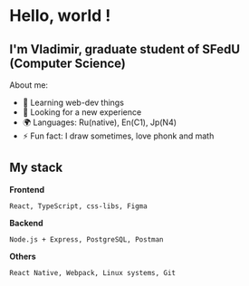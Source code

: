 # Hello, world !

## I'm Vladimir, graduate student of SFedU (Computer Science) 

About me:
- 🌱 Learning web-dev things
- 🎯 Looking for a new experience 
- 🌍 Languages: Ru(native), En(C1), Jp(N4) 
- ⚡ Fun fact: I draw sometimes, love phonk and math

## My stack

**Frontend**
```
React, TypeScript, css-libs, Figma
```

**Backend**
```
Node.js + Express, PostgreSQL, Postman
```

**Others**
```
React Native, Webpack, Linux systems, Git
```

